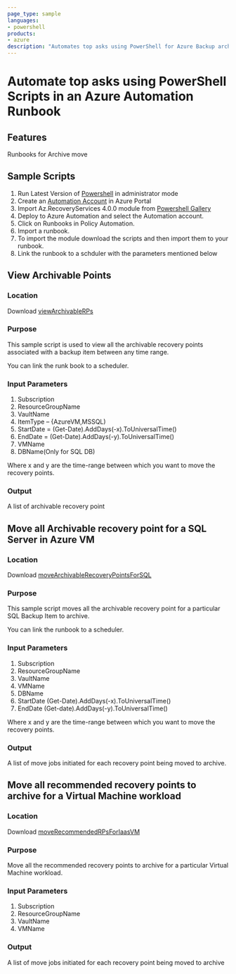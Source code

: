 ```yaml
---
page_type: sample
languages:
- powershell
products:
- azure
description: "Automates top asks using PowerShell for Azure Backup archive feature"
---
```


# Automate top asks using PowerShell Scripts in an Azure Automation Runbook



## Features
Runbooks for Archive move

## Sample Scripts 

1. Run Latest Version of [Powershell](https://github.com/PowerShell/PowerShell/releases/download/v7.1.3/PowerShell-7.1.3-win-x64.msi) in administrator mode 
1. Create an [Automation Account](https://ms.portal.azure.com/#blade/HubsExtension/BrowseResource/resourceType/Microsoft.Automation%2FAutomationAccounts) in Azure Portal
2. Import Az.RecoveryServices 4.0.0 module from [Powershell Gallery](https://www.powershellgallery.com/packages/Az.RecoveryServices/4.0.0-preview)
3. Deploy to Azure Automation and select the Automation account.
4. Click on Runbooks in Policy Automation.
5. Import a runbook.
6. To import the module download the scripts and then import them to your runbook.
7. Link the runbook to a schduler with the parameters mentioned below
 
## View Archivable Points 

### Location

Download [viewArchivableRPs](https://github.com/hiaga/Az.RecoveryServices/blob/master/ArchiveFeatureSupport/ViewArchivableRPsInRunbook.ps1)

### Purpose 

This sample script is used to view all the archivable recovery points associated with a backup item between any time range. 

You can link the runk book to a scheduler.

### Input Parameters  

1. Subscription 
2. ResourceGroupName 
3. VaultName 
4. ItemType – {AzureVM,MSSQL) 
5. StartDate = (Get-Date).AddDays(-x).ToUniversalTime()  
6. EndDate = (Get-Date).AddDays(-y).ToUniversalTime() 
7. VMName
8. DBName(Only for SQL DB)  

Where x and y are the time-range between which you want to move the recovery points. 


### Output 

A list of archivable recovery point 
 

## Move all Archivable recovery point for a SQL Server in Azure VM 

### Location 
Download [moveArchivableRecoveryPointsForSQL](https://github.com/hiaga/Az.RecoveryServices/blob/master/ArchiveFeatureSupport/RunbookMoveArchivableRPinSQL.ps1)

### Purpose

This sample script moves all the archivable recovery point for a particular SQL Backup Item to archive. 
 
You can link the runbook to a scheduler.

### Input Parameters 

1. Subscription 
2. ResourceGroupName 
3. VaultName 
4. VMName
5. DBName
6. StartDate (Get-Date).AddDays(-x).ToUniversalTime() 
7. EndDate (Get-date).AddDays(-y).ToUniversalTime() 

Where x and y are the time-range between which you want to move the recovery points. 

 
### Output 

A list of move jobs initiated for each recovery point being moved to archive. 
  

## Move all recommended recovery points to archive for a Virtual Machine workload 

### Location 

Download [moveRecommendedRPsForIaasVM](https://github.com/hiaga/Az.RecoveryServices/blob/master/ArchiveFeatureSupport/MoveRecommendedRPsForVMinRunbook.ps1)


### Purpose

Move all the recommended recovery points to archive for a particular Virtual Machine workload. 

### Input Parameters 

1. Subscription 
2. ResourceGroupName 
3. VaultName 
4. VMName


### Output 

A list of move jobs initiated for each recovery point being moved to archive 
 
